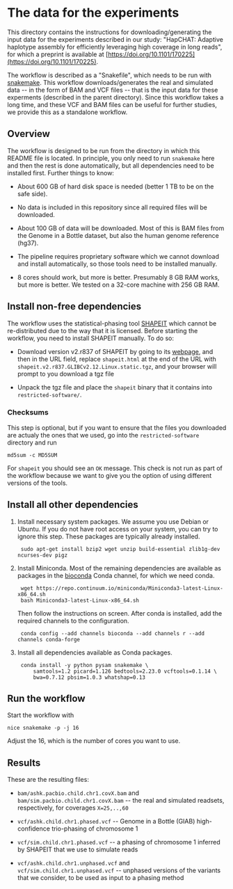 # The data for the experiments #

This directory contains the instructions for downloading/generating
the input data for the experiments described in our study: "HapCHAT:
Adaptive haplotype assembly for efficiently leveraging high coverage
in long reads", for which a preprint is available at
[https://doi.org/10.1101/170225](https://doi.org/10.1101/170225).

The workflow is described as a "Snakefile", which needs to be run with
[snakemake](http://snakemake.bitbucket.org).  This workflow
downloads/generates the real and simulated data -- in the form of BAM
and VCF files -- that is the input data for these experments
(described in the parent directory).  Since this workflow takes a long
time, and these VCF and BAM files can be useful for further studies,
we provide this as a standalone workflow.

## Overview

The workflow is designed to be run from the directory in which this
README file is located.  In principle, you only need to run
`snakemake` here and then the rest is done automatically, but all
dependencies need to be installed first.  Further things to know:

* About 600 GB of hard disk space is needed (better 1 TB to be on the
  safe side).

* No data is included in this repository since all required files will
  be downloaded.

* About 100 GB of data will be downloaded. Most of this is BAM files
  from the Genome in a Bottle dataset, but also the human genome
  reference (hg37).

* The pipeline requires proprietary software which we cannot download
  and install automatically, so those tools need to be installed
  manually.

* 8 cores should work, but more is better. Presumably 8 GB RAM works,
  but more is better.  We tested on a 32-core machine with 256 GB RAM.

## Install non-free dependencies

The workflow uses the statistical-phasing tool
[SHAPEIT](http://shapeit.fr) which cannot be re-distributed due to the
way that it is licensed.  Before starting the workflow, you need to
install SHAPEIT manually.  To do so:

* Download version v2.r837 of SHAPEIT by going to its
  [webpage](https://mathgen.stats.ox.ac.uk/genetics_software/shapeit/shapeit.html),
  and then in the URL field, replace `shapeit.html` at the end of the
  URL with `shapeit.v2.r837.GLIBCv2.12.Linux.static.tgz`, and your
  browser will prompt to you download a tgz file

* Unpack the tgz file and place the `shapeit` binary that it contains
  into `restricted-software/`.

### Checksums

This step is optional, but if you want to ensure that the files you downloaded
are actualy the ones that we used, go into the `restricted-software` directory
and run

    md5sum -c MD5SUM

For `shapeit` you should see an `OK` message.  This check is not run
as part of the workflow because we want to give you the option of
using different versions of the tools.

## Install all other dependencies

1. Install necessary system packages.  We assume you use Debian or
   Ubuntu.  If you do not have root access on your system, you can try
   to ignore this step.  These packages are typically already
   installed.

        sudo apt-get install bzip2 wget unzip build-essential zlib1g-dev ncurses-dev pigz

2. Install Miniconda.  Most of the remaining dependencies are
   available as packages in the [bioconda](http://bioconda.github.io/)
   Conda channel, for which we need conda.

        wget https://repo.continuum.io/miniconda/Miniconda3-latest-Linux-x86_64.sh
        bash Miniconda3-latest-Linux-x86_64.sh

    Then follow the instructions on screen. After conda is installed,
    add the required channels to the configuration.

        conda config --add channels bioconda --add channels r --add channels conda-forge

3. Install all dependencies available as Conda packages.

        conda install -y python pysam snakemake \
            samtools=1.2 picard=1.126 bedtools=2.23.0 vcftools=0.1.14 \
            bwa=0.7.12 pbsim=1.0.3 whatshap=0.13

## Run the workflow

Start the workflow with

    nice snakemake -p -j 16

Adjust the 16, which is the number of cores you want to use.

## Results

These are the resulting files:

* `bam/ashk.pacbio.child.chr1.covX.bam` and
  `bam/sim.pacbio.child.chr1.covX.bam` -- the real and simulated
  readsets, respectively, for coverages `X=25,..,60`

* `vcf/ashk.child.chr1.phased.vcf` -- Genome in a Bottle (GIAB)
  high-confidence trio-phasing of chromosome 1

* `vcf/sim.child.chr1.phased.vcf` -- a phasing of chromosome 1
  inferred by SHAPEIT that we use to simulate reads

* `vcf/ashk.child.chr1.unphased.vcf` and
  `vcf/sim.child.chr1.unphased.vcf` -- unphased versions of the
  variants that we consider, to be used as input to a phasing method

